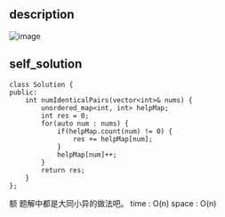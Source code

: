 ## description
![image](https://github.com/ethan686/leetcode/assets/73508499/9caa94f0-b6cd-4280-932e-958d86e3f855)
## self_solution
```
class Solution {
public:
    int numIdenticalPairs(vector<int>& nums) {
        unordered_map<int, int> helpMap;
        int res = 0;
        for(auto num : nums) {
            if(helpMap.count(num) != 0) {
                res += helpMap[num];
            }
            helpMap[num]++;
        }
        return res;
    }
};
```
额 题解中都是大同小异的做法吧。
time : O(n)
space : O(n)
